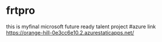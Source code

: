 # frtpro
this is myfinal microsoft future ready talent project
#azure link https://orange-hill-0e3cc6e10.2.azurestaticapps.net/
